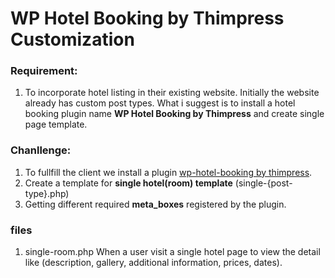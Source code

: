 # WP Hotel Booking by Thimpress Customization

### Requirement:
1. To incorporate hotel listing in their existing website. Initially the website already has custom post types. What i suggest is to install a hotel booking plugin name <strong>WP Hotel Booking by Thimpress</strong> and create single page template.

### Chanllenge:
1. To fullfill the client we install a plugin [wp-hotel-booking by thimpress](https://wordpress.org/plugins/wp-hotel-booking/).
2. Create a template for <strong>single hotel(room) template</strong> (single-{post-type}.php)
3. Getting different required <strong>meta_boxes</strong> registered by the plugin.

### files
1. single-room.php
When a user visit a single hotel page to view the detail like (description, gallery, additional information, prices, dates).
